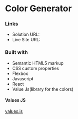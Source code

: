 # Color Generator

### Links

- Solution URL:
- Live Site URL:

### Built with

- Semantic HTML5 markup
- CSS custom properties
- Flexbox
- Javascript
- React
- Value Js(library for the colors)

#### Values JS

[values.js](https://github.com/noeldelgado/values.js)
